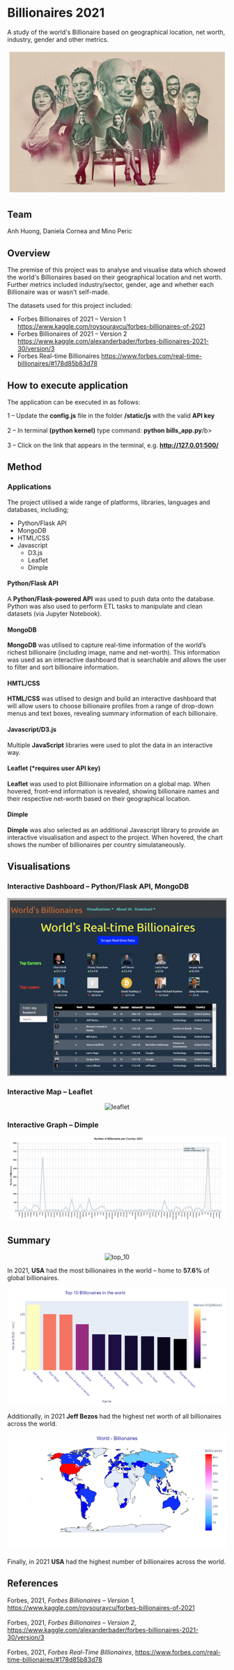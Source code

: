# Billionaires 2021
A study of the world's Billionaire based on geographical location, net worth, industry, gender and other metrics.

<p align="center">
  <img src="https://github.com/mnperic/billionaires-2021/blob/main/images/billionaires_hero.png" alt="hero"/>
</p>

## Team

Anh Huong, Daniela Cornea and Mino Peric

## Overview

The premise of this project was to analyse and visualise data which showed the world's Billionaires based on their geographical location and net worth. Further metrics included industry/sector, gender, age and whether each Billionaire was or wasn't self-made. 

The datasets used for this project included:

* Forbes Billionaires of 2021 – Version 1
https://www.kaggle.com/roysouravcu/forbes-billionaires-of-2021
* Forbes Billionaires of 2021 – Version 2
https://www.kaggle.com/alexanderbader/forbes-billionaires-2021-30/version/3
* Forbes Real-time Billionaires
https://www.forbes.com/real-time-billionaires/#178d85b83d78

## How to execute application

The application can be executed in as follows:

1 – Update the <b>config.js</b> file in the folder <b>/static/js</b> with the valid <b>API key</b><br></br>
2 – In terminal <b>(python kernel)</b> type command:  <b>python bills_app.py</b>/b><br></br>
3 – Click on the link that appears in the terminal, e.g. <b>http://127.0.01:500/</b></b>

## Method
### Applications

The project utilised a wide range of platforms, libraries, languages and databases, including;

* Python/Flask API
* MongoDB
* HTML/CSS
* Javascript
  * D3.js
  * Leaflet
  * Dimple

#### Python/Flask API

A <b>Python/Flask-powered API</b> was used to push data onto the database. Python was also used to perform ETL tasks to manipulate and clean datasets (via Jupyter Notebook).

#### MongoDB

<b>MongoDB</b> was utilised to capture real-time information of the world’s richest billionaire (including image, name and net-worth). This information was used as an interactive dashboard that is searchable and allows the user to filter and sort billionaire information.

#### HMTL/CSS

<b>HTML/CSS</b> was utlised to design and build an interactive dashboard that will allow users to choose billionaire profiles from a range of drop-down menus and text boxes, revealing summary information of each billionaire.

#### Javascript/D3.js

Multiple <b>JavaScript</b> libraries were used to plot the data in an interactive way. 

#### Leaflet (*requires user API key)

<b>Leaflet</b> was used to plot Billiionaire information on a global map. When hovered, front-end information is revealed, showing billionaire names and their respective net-worth based on their geographical location. 

#### Dimple

<b>Dimple</b> was also selected as an additional Javascript library to provide an interactive visualisation and aspect to the project. When hovered, the chart shows the number of billionaires per country simulataneously. 

## Visualisations

### Interactive Dashboard – Python/Flask API, MongoDB

 <p align="center">
  <img src="https://github.com/mnperic/billionaires-2021/blob/main/images/billionaires_dashboard.png" alt="dashboard"/>
</p>

### Interactive Map – Leaflet

<p align="center">
  <img src="https://github.com/mnperic/billionaires-2021/blob/main/images/Billionaires_Leaflet_1.PNG" alt="leaflet"/>
</p>

### Interactive Graph – Dimple

<p align="center">
  <img src="https://github.com/mnperic/billionaires-2021/blob/main/images/dimple.png" alt="dimple"/>
</p>

## Summary

<p align="center">
  <img src="https://github.com/mnperic/billionaires-2021/blob/main/images/Top_10_countrues_DC_Fig4.png" alt="top_10"/>
</p>

In 2021, <b>USA</b> had the most billionaires in the world – home to <b>57.6%</b> of global billionaires.

<p align="center">
  <img src="https://github.com/mnperic/billionaires-2021/blob/main/images/Top10_DC_Fig1.png" alt="fig_1"/>
</p>

Additionally, in 2021 <b>Jeff Bezos</b> had the highest net worth of all billionaires across the world. 

<p align="center">
  <img src="https://github.com/mnperic/billionaires-2021/blob/main/images/World_Billionaires_DC_Fig2.png" alt="fig_2"/>
</p>

Finally, in 2021 <b>USA</b> had the highest number of billionaires across the world. 

## References

Forbes, 2021, <i>Forbes Billionaires – Version 1</i>, https://www.kaggle.com/roysouravcu/forbes-billionaires-of-2021<br></br>
Forbes, 2021, <i>Forbes Billionaires – Version 2</i>, https://www.kaggle.com/alexanderbader/forbes-billionaires-2021-30/version/3<br></br>
Forbes, 2021, <i>Forbes Real-Time Billionaires</i>, https://www.forbes.com/real-time-billionaires/#178d85b83d78
